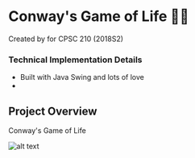 # Conway's Game of Life 👾✨

Created by for CPSC 210 (2018S2)

### Technical Implementation Details
* Built with Java Swing and lots of love
* 

## Project Overview
Conway's Game of Life 

![alt text](rulespalsh.jpg "Rules")

